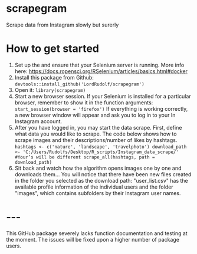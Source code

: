 # scrapegram
 Scrape data from Instagram slowly but surerly 

# How to get started
1.	Set up the and ensure that your Selenium server is running. More info here: https://docs.ropensci.org/RSelenium/articles/basics.html#docker 
2.	Install this package from Github:
`devtools::install_github('LordRudolf/scrapegram')`
3.	Open it: 
`library(scrapegram)`
4.	Start a new browser session. If your Selenium is installed for a particular browser, remember to show it in the function arguments:
`start_session(browser = 'firefox')`
If everything is working correctly, a new browser window will appear and ask you to log in to your In Instagram account. 
5.	After you have logged in, you may start the data scrape. First, define what data you would like to scrape. The code below shows how to scrape images and their descriptions/number of likes by hashtags.
`hashtags <- c('nature', 'landscape', 'travelphoto')
download_path <- 'C:/Users/Rudolfs/Desktop/R_scripts/Instagram_data_scrape/' #Your’s will be different
scrape_all(hashtags, path = download_path)`
6.	Sit back and watch how the algorithm opens images one by one and downloads them...
You will notice that there have been new files created in the folder you selected as the download path: 
"user_list.csv" has the available profile information of the individual users and the folder "images", which contains subfolders by their Instagram user names.

# ---
This GitHub package severely lacks function documentation and testing at the moment. The issues will be fixed upon a higher number of package users. 
